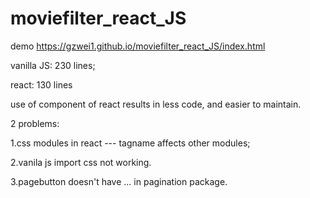 # moviefilter_react_JS

demo https://gzwei1.github.io/moviefilter_react_JS/index.html

vanilla JS: 230 lines;

react: 130 lines

use of component of react results in less code, and easier to maintain.

2 problems:

1.css modules in react --- tagname affects other modules;

2.vanila js import css not working.

3.pagebutton doesn't have ... in pagination package.
